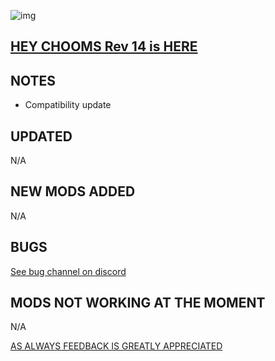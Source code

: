 ![img](https://s13.gifyu.com/images/SjBKh.png)

## [HEY CHOOMS Rev 14 is HERE](https://)


## NOTES

-  Compatibility update

## UPDATED

N/A

## NEW MODS ADDED 

N/A

## BUGS


 [See bug channel on discord](https://discord.gg/xZNztPjA2u)

## MODS NOT WORKING AT THE MOMENT 

N/A

[AS ALWAYS FEEDBACK IS GREATLY APPRECIATED](https://)
